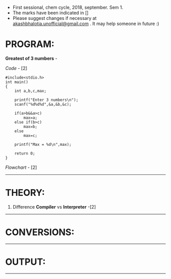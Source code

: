 - First sessional, chem cycle, 2018, september. Sem 1.
- The marks have been indicated in [] 
- Please suggest changes if necessary at akashbhalotia.unofficial@gmail.com . It may help someone in future :)

# PROGRAM: 
**Greatest of 3 numbers** - 

*Code* - [2]

```
#include<stdio.h>
int main()
{	
	int a,b,c,max;

	printf("Enter 3 numbers\n");
	scanf("%d%d%d",&a,&b,&c);

	if(a>b&&a>c)
		max=a;
	else if(b>c)
		max=b;
	else
		max=c;

	printf("Max = %d\n",max);

	return 0;
}

```

*Flowchart* - [2]

---------------------------

# THEORY:  
1) Difference **Compiler** vs **Interpreter** -[2]  

----------------------------

# CONVERSIONS:  

----------------

# OUTPUT: 

----------------

